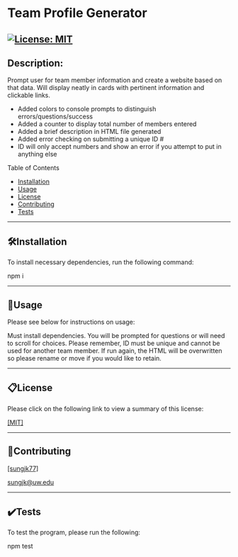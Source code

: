 # Team Profile Generator
[![License: MIT](https://img.shields.io/badge/License-MIT-yellow.svg)](https://opensource.org/licenses/MIT)
------------
## Description:
Prompt user for team member information and create a website based on that data.  Will display neatly in cards with pertinent information and clickable links.
- Added colors to console prompts to distinguish errors/questions/success
- Added a counter to display total number of members entered
- Added a brief description in HTML file generated
- Added error checking on submitting a unique ID #
- ID will only accept numbers and show an error if you attempt to put in anything else

Table of Contents

- [Installation](##🛠️Installation)
- [Usage](##📐Usage)
- [License](##📋License)
- [Contributing](##📝Contributing)
- [Tests](##✔️Tests)


------------
## 🛠️Installation
To install necessary dependencies, run the following command:

npm i

------------
## 📐Usage
Please see below for instructions on usage:

Must install dependencies.  You will be prompted for questions or will need to scroll for choices.  Please remember, ID must be unique and cannot be used for another team member.  If run again, the HTML will be overwritten so please rename or move if you would like to retain.

------------
## 📋License
Please click on the following link to view a summary of this license:

[ [MIT] ](https://opensource.org/licenses/MIT)

------------
## 📝Contributing

[ [sungjk77] ](https://github.com/sungjk77)


sungjk@uw.edu

------------
## ✔️Tests
To test the program, please run the following:

npm test
